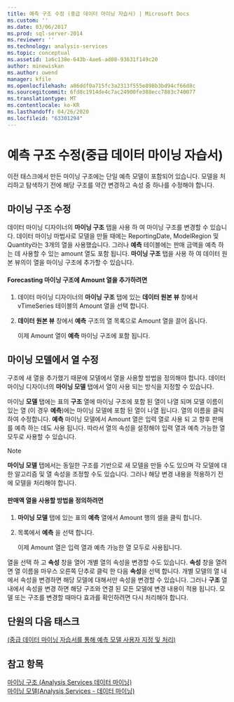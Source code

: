 ```yaml
---
title: 예측 구조 수정 (중급 데이터 마이닝 자습서) | Microsoft Docs
ms.custom: ''
ms.date: 03/06/2017
ms.prod: sql-server-2014
ms.reviewer: ''
ms.technology: analysis-services
ms.topic: conceptual
ms.assetid: 1a6c138e-643b-4ae6-ad08-93631f149c20
author: minewiskan
ms.author: owend
manager: kfile
ms.openlocfilehash: a86ddf0a715fc3a2313f555e898b3bd94cf66d8c
ms.sourcegitcommit: 6fd8c1914de4c7ac24900fe388ecc7883c740077
ms.translationtype: MT
ms.contentlocale: ko-KR
ms.lasthandoff: 04/26/2020
ms.locfileid: "63301294"
---
```

# <a name="modifying-the-forecasting-structure-intermediate-data-mining-tutorial"></a>예측 구조 수정(중급 데이터 마이닝 자습서)
  이전 태스크에서 만든 마이닝 구조에는 단일 예측 모델이 포함되어 있습니다. 모델을 처리하고 탐색하기 전에 해당 구조를 약간 변경하고 속성 중 하나를 수정해야 합니다.  
  
## <a name="modifying-the-mining-structure"></a>마이닝 구조 수정  
 데이터 마이닝 디자이너의 **마이닝 구조** 탭을 사용 하 여 마이닝 구조를 변경할 수 있습니다. 데이터 마이닝 마법사로 모델을 만들 때에는 ReportingDate, ModelRegion 및 Quantity라는 3개의 열을 사용했습니다. 그러나 **예측** 테이블에는 판매 금액을 예측 하는 데 사용할 수 있는 amount 열도 포함 됩니다. **마이닝 구조** 탭을 사용 하 여 데이터 원본 뷰의이 열을 마이닝 구조에 추가할 수 있습니다.  
  
#### <a name="to-add-the-amount-column-to-the-forecasting-mining-structure"></a>Forecasting 마이닝 구조에 Amount 열을 추가하려면  
  
1.  데이터 마이닝 디자이너의 **마이닝 구조** 탭에 있는 **데이터 원본 뷰** 창에서 vTimeSeries 테이블의 Amount 열을 선택 합니다.  
  
2.  **데이터 원본 뷰** 창에서 **예측** 구조의 열 목록으로 Amount 열을 끌어 옵니다.  
  
     이제 Amount 열이 **예측** 마이닝 구조에 포함 됩니다.  
  
## <a name="modifying-the-columns-in-the-mining-model"></a>마이닝 모델에서 열 수정  
 구조에 새 열을 추가했기 때문에 모델에서 열을 사용할 방법을 정의해야 합니다. 데이터 마이닝 디자이너의 **마이닝 모델** 탭에서 열이 사용 되는 방식을 지정할 수 있습니다.  
  
 마이닝 **모델** 탭에는 표의 **구조** 열에 마이닝 구조에 포함 된 열이 나열 되며 모델 이름이 있는 열 (이 경우 **예측**)에는 마이닝 모델에 포함 된 열이 나열 됩니다. 열의 이름을 클릭하여 수정합니다. **예측** 마이닝 모델에서 Amount 열은 입력 열로 사용 되 고 향후 판매를 예측 하는 데도 사용 됩니다. 따라서 열의 속성을 설정해야 입력 열과 예측 가능한 열 모두로 사용할 수 있습니다.  
  
> [!NOTE]  
>  **마이닝 모델** 탭에서는 동일한 구조를 기반으로 새 모델을 만들 수도 있으며 각 모델에 대 한 알고리즘 및 열 속성을 조정할 수도 있습니다. 그러나 해당 변경 내용을 적용하기 전에 모델을 처리해야 합니다.  
  
#### <a name="to-define-how-the-amount-column-will-be-used"></a>판매액 열을 사용할 방법을 정의하려면  
  
1.  **마이닝 모델** 탭에 있는 표의 **예측** 열에서 Amount 행의 셀을 클릭 합니다.  
  
2.  목록에서 **예측** 을 선택 합니다.  
  
     이제 Amount 열은 입력 열과 예측 가능한 열 모두로 사용됩니다.  
  
 열을 선택 하 고 **속성** 창을 열어 개별 열의 속성을 변경할 수도 있습니다. **속성** 창을 열려면 열 이름을 마우스 오른쪽 단추로 클릭 한 다음 **속성**을 선택 합니다. 개별 모델의 열 내에서 속성을 변경하면 해당 모델에 대해서만 속성을 변경할 수 있습니다. 그러나 **구조** 열 내에서 속성을 변경 하면 해당 구조와 연결 된 모든 모델에 변경 내용이 적용 됩니다. 모델 또는 구조를 변경할 때마다 효과를 확인하려면 다시 처리해야 합니다.  
  
## <a name="next-task-in-lesson"></a>단원의 다음 태스크  
 [&#40;중급 데이터 마이닝 자습서를 통해 예측 모델 사용자 지정 및 처리&#41;](../../2014/tutorials/customize-process-forecasting-model-intermediate-data-mining-tutorial.md)  
  
## <a name="see-also"></a>참고 항목  
 [마이닝 구조 &#40;Analysis Services 데이터 마이닝&#41;](../../2014/analysis-services/data-mining/mining-structures-analysis-services-data-mining.md)   
 [마이닝 모델&#40;Analysis Services - 데이터 마이닝&#41;](../../2014/analysis-services/data-mining/mining-models-analysis-services-data-mining.md)  
  
  
